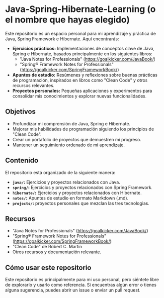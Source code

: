 # Java-Spring-Hibernate-Learning (o el nombre que hayas elegido)

Este repositorio es un espacio personal para mi aprendizaje y práctica de Java, Spring Framework e Hibernate. Aquí encontrarás:

* **Ejercicios prácticos:** Implementaciones de conceptos clave de Java, Spring e Hibernate, basados principalmente en los siguientes libros:
    * "Java Notes for Professionals" (https://goalkicker.com/JavaBook/)
    * "Spring® Framework Notes for Professionals" (https://goalkicker.com/SpringFrameworkBook/)
* **Apuntes de estudio:** Resúmenes y reflexiones sobre buenas prácticas de programación, inspirados en libros como "Clean Code" y otros recursos relevantes.
* **Proyectos personales:** Pequeñas aplicaciones y experimentos para consolidar mis conocimientos y explorar nuevas funcionalidades.

## Objetivos

* Profundizar mi comprensión de Java, Spring e Hibernate.
* Mejorar mis habilidades de programación siguiendo los principios de "Clean Code".
* Crear un portafolio de proyectos que demuestren mi progreso.
* Mantener un seguimiento ordenado de mi aprendizaje.

## Contenido

El repositorio está organizado de la siguiente manera:

* **`java/`:** Ejercicios y proyectos relacionados con Java.
* **`spring/`:** Ejercicios y proyectos relacionados con Spring Framework.
* **`hibernate/`:** Ejercicios y proyectos relacionados con Hibernate.
* **`notes/`:** Apuntes de estudio en formato Markdown (.md).
* **`projects/`:** proyectos personales que mezclan las tres tecnologias.

## Recursos

* "Java Notes for Professionals" (https://goalkicker.com/JavaBook/)
* "Spring® Framework Notes for Professionals" (https://goalkicker.com/SpringFrameworkBook/)
* "Clean Code" de Robert C. Martin
* Otros recursos y documentación relevante.

## Cómo usar este repositorio

Este repositorio es principalmente para mi uso personal, pero siéntete libre de explorarlo y usarlo como referencia. Si encuentras algún error o tienes alguna sugerencia, puedes abrir un issue o enviar un pull request.
